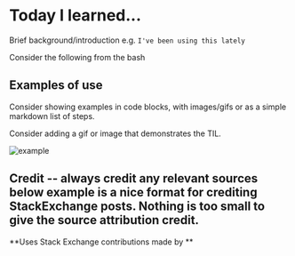 # Today I learned...

Brief background/introduction e.g. `I've been using this lately`


Consider the following from the bash

## Examples of use

Consider showing examples in code blocks, with images/gifs or as a simple markdown list of steps.

Consider adding a gif or image that demonstrates the TIL.

![example](https://www.example.com)



## Credit -- always credit any relevant sources below example is a nice format for crediting StackExchange posts. **Nothing is too small to give the source attribution credit.**

**Uses Stack Exchange contributions made by [<nameHere>](<sourceHere>) **
